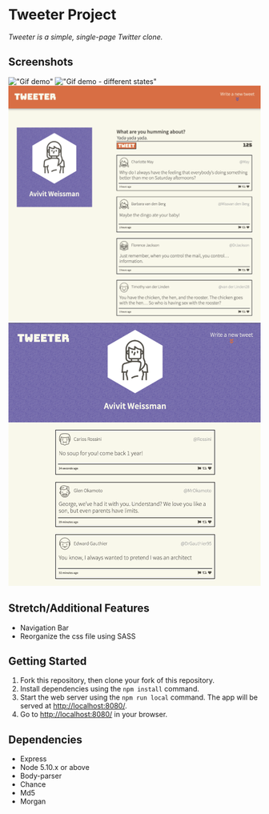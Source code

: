 # Tweeter Project

*Tweeter is a simple, single-page Twitter clone.*

## Screenshots
!["Gif demo"](https://github.com/Avivitw/tweeter/blob/master/docs/tweeeter_demo.gif?raw=true)
!["Gif demo - different states"](https://github.com/Avivitw/tweeter/blob/master/docs/tweeeter_demo2.gif?raw=true)
!["Tweet desktop state"](https://github.com/Avivitw/tweeter/blob/master/docs/tweet_desktop_state.png?raw=true)
!["Tweet mobile state"](https://github.com/Avivitw/tweeter/blob/master/docs/tweet_mobile_state.png?raw=true)

## Stretch/Additional Features
- Navigation Bar
- Reorganize the css file using SASS


## Getting Started

1. Fork this repository, then clone your fork of this repository.
2. Install dependencies using the `npm install` command.
3. Start the web server using the `npm run local` command. The app will be served at <http://localhost:8080/>.
4. Go to <http://localhost:8080/> in your browser.

## Dependencies

- Express
- Node 5.10.x or above
- Body-parser
- Chance
- Md5
- Morgan